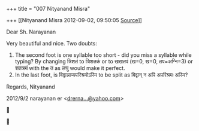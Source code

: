 +++
title = "007 Nityanand Misra"

+++
[[Nityanand Misra	2012-09-02, 09:50:05 [Source](https://groups.google.com/g/bvparishat/c/RfQ6ND8xR4Y)]]



Dear Sh. Narayanan  
  
Very beautiful and nice. Two doubts:  

1.  The second foot is one syllable too short - did you miss a syllable
    while typing? By changing त्रिशतं to त्रिशतकं or to खखतपं (ख=0,
    ख=0, तप=अग्नि=3) or शतत्रयं with the त as लघु would make it
    perfect.  
2.  In the last foot, is विद्वान्नाप्यपरिश्रमोऽस्मि to be split as
    विद्वान् न अपि अपरिश्रमः अस्मि?

Regards, Nityanand  
  

2012/9/2 narayanan er \<[drerna...@yahoo.com]()\>





